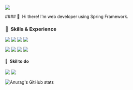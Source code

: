 <p>
  <a href="https://distribute.tistory.com" target="_blank">
    <img src="https://img.shields.io/badge/♧ Blog-D34949?logo=blog&logoColor=white"/>
  </a>
</p>
#### 👋&nbsp; Hi there! I'm web developer using Spring Framework.

### 💪&nbsp; Skills & Experience
<p>
  <img src="https://img.shields.io/badge/Java-007396?logo=Java&logoColor=white"/>
  <img src="https://img.shields.io/badge/JavaScript-F7DF1E?logo=JavaScript&logoColor=black"/>
  <img src="https://img.shields.io/badge/Spring-6DB33F?logo=Spring&logoColor=white"/>
  <img src="https://img.shields.io/badge/SpringBoot-6DB33F?logo=SpringBoot&logoColor=white"/>
</p>
<p>
  <img src="https://img.shields.io/badge/Jenkins-D24939?logo=Jenkins&logoColor=white"/>
  <img src="https://img.shields.io/badge/GitHub-181717?logo=GitHub&logoColor=white"/> 
  <img src="https://img.shields.io/badge/Subversion-809CC9?logo=Subversion&logoColor=white"/> 
  <img src="https://img.shields.io/badge/Sourcetree-0052CC?logo=Sourcetree&logoColor=white"/>
</p>

#### 🌱&nbsp; Skil to do 
<p>
  <img src="https://img.shields.io/badge/Python-3776AB?logo=Python&logoColor=white"/> 
  <img src="https://img.shields.io/badge/React-61DAFB?logo=React&logoColor=black"/>
</p> 

![Anurag's GitHub stats](https://github-readme-stats.vercel.app/api?username=bamcoding&show_icons=true&theme=default)
<!--
**bamcoding/bamcoding** is a ✨ _special_ ✨ repository because its `README.md` (this file) appears on your GitHub profile.

Here are some ideas to get you started:

- 🔭 I’m currently working on ...
- 🌱 I’m currently learning ...
- 👯 I’m looking to collaborate on ...
- 🤔 I’m looking for help with ...
- 💬 Ask me about ...
- 📫 How to reach me: ...
- 😄 Pronouns: ...
- ⚡ Fun fact: ...
-->
